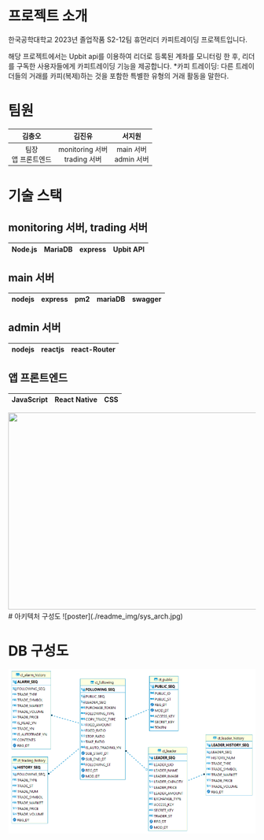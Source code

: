 # 프로젝트 소개
한국공학대학교 2023년 졸업작품 S2-12팀 휴먼리더 카피트레이딩 프로젝트입니다.

해당 프로젝트에서는 Upbit api를 이용하여 리더로 등록된 계좌를 모니터링 한 후, 리더를 구독한 사용자들에게 카피트레이딩 기능을 제공합니다.
*카피 트레이딩: 다른 트레이더들의 거래를 카피(복제)하는 것을 포함한 특별한 유형의 거래 활동을 말한다. 


# 팀원
|김충오|김진유|서지원|
|:---:|:---:|:---:|
|팀장<br>앱 프론트엔드|monitoring 서버<br>trading 서버|main 서버<br>admin 서버|

# 기술 스택
## monitoring 서버, trading 서버
|Node.js|MariaDB|express|Upbit API|
|---|---|---|---|
## main 서버
|nodejs|express|pm2|mariaDB|swagger|
|---|---|---|---|---|
## admin 서버
|nodejs|reactjs|react-Router| 
|---|---|---|
## 앱 프론트엔드
|JavaScript|React Native|CSS|
|---|---|---|
<img src="[https://raw.githubusercontent.com/queryholic/captures/master/lombok-install-eclipse/_1.png](https://i.namu.wiki/i/yPim-9KS42DqusQ4h_1DqMJV_QYSFFvlVOM-Glf0U3IXOeSVL7WEQB3By3KI_1GRx52q6A2ApVZWWd7iXGQdynp4KlFwAp8FU8Pz9znaZ034KmT48HXCbxG0QQV4WmqWcw2ttcCTXzDZ_A6hD6OpoQ.svg)https://i.namu.wiki/i/yPim-9KS42DqusQ4h_1DqMJV_QYSFFvlVOM-Glf0U3IXOeSVL7WEQB3By3KI_1GRx52q6A2ApVZWWd7iXGQdynp4KlFwAp8FU8Pz9znaZ034KmT48HXCbxG0QQV4WmqWcw2ttcCTXzDZ_A6hD6OpoQ.svg" width="650" height="400" />
# 아키텍처 구성도
![poster](./readme_img/sys_arch.jpg)

# DB 구성도
![poster](./readme_img/db.png)


